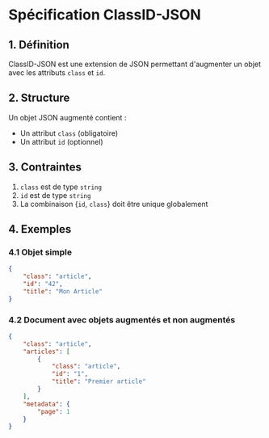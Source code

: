 # Spécification ClassID-JSON

## 1. Définition

ClassID-JSON est une extension de JSON permettant d'augmenter un objet avec les attributs `class` et `id`.

## 2. Structure

Un objet JSON augmenté contient :

- Un attribut `class` (obligatoire)
- Un attribut `id` (optionnel)

## 3. Contraintes

1. `class` est de type `string`
2. `id` est de type `string`
3. La combinaison {`id`, `class`} doit être unique globalement

## 4. Exemples

### 4.1 Objet simple

```json
{
    "class": "article",
    "id": "42",
    "title": "Mon Article"
}
```

### 4.2 Document avec objets augmentés et non augmentés

```json
{
    "class": "article",
    "articles": [
        {
            "class": "article",
            "id": "1",
            "title": "Premier article"
        }
    ],
    "metadata": {
        "page": 1
    }
}
```
